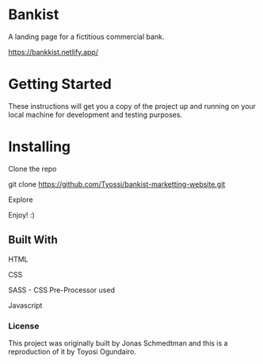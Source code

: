 # Bankist
A landing page for a fictitious commercial bank.

https://bankkist.netlify.app/

# Getting Started
These instructions will get you a copy of the project up and running on your local machine for development and testing purposes.

# Installing
Clone the repo

git clone https://github.com/Tyossi/bankist-marketting-website.git

Explore

Enjoy! :)
## Built With
HTML

CSS

SASS - CSS Pre-Processor used

Javascript

### License
This project was originally built by Jonas Schmedtman and this is a reproduction of it by Toyosi Ogundairo.

